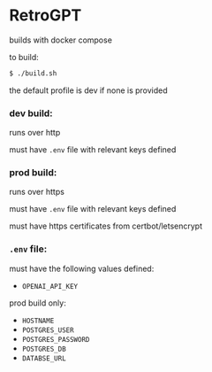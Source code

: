 # RetroGPT

builds with docker compose

to build:

```bash
$ ./build.sh
```

the default profile is dev if none is provided

### dev build:

runs over http

must have `.env` file with relevant keys defined

### prod build:

runs over https

must have `.env` file with relevant keys defined

must have https certificates from certbot/letsencrypt

### `.env` file:

must have the following values defined:

- `OPENAI_API_KEY`

prod build only:

- `HOSTNAME`
- `POSTGRES_USER`
- `POSTGRES_PASSWORD`
- `POSTGRES_DB`
- `DATABSE_URL`
